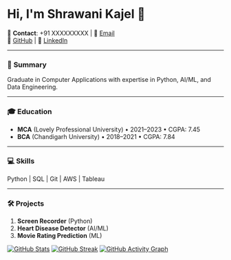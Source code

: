 # Hi, I'm Shrawani Kajel 👋


📱 **Contact**: +91 XXXXXXXXX | 📧 [Email](mailto:shrawanikajal553@gmail.com)  
🔗 [GitHub](https://github.com/shrawani21) | 💼 [LinkedIn](https://linkedin.com/in/shrawani-kajal-021aa422a/)

---

### 🚀 **Summary**  
Graduate in Computer Applications with expertise in Python, AI/ML, and Data Engineering.

---

### 🎓 **Education**  
- **MCA** (Lovely Professional University) • 2021–2023 • CGPA: 7.45  
- **BCA** (Chandigarh University) • 2018–2021 • CGPA: 7.84  

---

### 💻 **Skills**  
Python | SQL | Git | AWS | Tableau  

---

### 🛠️ **Projects**  
1. **Screen Recorder** (Python)  
2. **Heart Disease Detector** (AI/ML)  
3. **Movie Rating Prediction** (ML)


[![GitHub Stats](https://github-readme-stats.vercel.app/api?username=shrawani21&show_icons=true&theme=radical)](https://github.com/shrawani21)
[![GitHub Streak](https://streak-stats.demolab.com/?user=shrawani21&theme=radical)](https://git.io/streak-stats)
[![GitHub Activity Graph](https://github-readme-activity-graph.vercel.app/graph?username=shrawani21&theme=github)](https://github.com/shrawani21)

